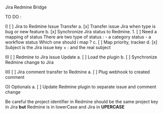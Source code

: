 Jira Redmine Bridge

TO DO :

I) [ ] Jira to Redmine Issue Transfer 
       a. [x] Transfer issue Jira when type is bug or new feature 
       b. [x] Synchronize Jira status to Redmine.
              1. [ ] Need a mapping of status
                     There are two type of status : 
                     - a category status
                     - a workflow status
                     Which one should i map ? 
       c. [ ] Map priority, tracker 
       d. [x] Subject is the Jira issue key + : and the real subject 

II) [ ] Redmine to Jira issue Update
        a. [ ] Load the plugin
        b. [ ] Synchronize Redmine change to Jira

III) [ ] Jira comment transfer to Redmine
         a. [ ] Plug webhook to created comment

O) Optionals
   a. [ ] Update Redmine plugin to separate issue and comment change


Be careful the project identifier in Redmine should be the same
project key in Jira **but** Redmine is in lowerCase and Jira
in **UPERCASE**
